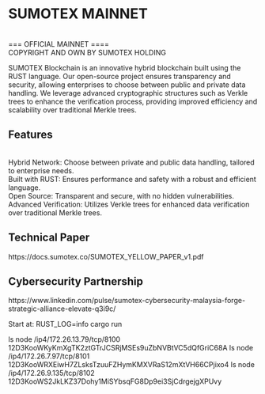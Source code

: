 <h1>SUMOTEX MAINNET</h1> <br/>
=== OFFICIAL MAINNET ==== <br/>
COPYRIGHT AND OWN BY SUMOTEX HOLDING

SUMOTEX Blockchain is an innovative hybrid blockchain built using the RUST language. Our open-source project ensures transparency and security, allowing enterprises to choose between public and private data handling. We leverage advanced cryptographic structures such as Verkle trees to enhance the verification process, providing improved efficiency and scalability over traditional Merkle trees.

<h2>Features </h2>
<br/>
Hybrid Network: Choose between private and public data handling, tailored to enterprise needs.
<br/>
Built with RUST: Ensures performance and safety with a robust and efficient language.
<br/>
Open Source: Transparent and secure, with no hidden vulnerabilities.
<br/>
Advanced Verification: Utilizes Verkle trees for enhanced data verification over traditional Merkle trees.

<h2>Technical Paper</h2>
https://docs.sumotex.co/SUMOTEX_YELLOW_PAPER_v1.pdf
<h2>Cybersecurity Partnership</h2>
https://www.linkedin.com/pulse/sumotex-cybersecurity-malaysia-forge-strategic-alliance-elevate-q3i9c/

Start at: RUST_LOG=info cargo run

ls node /ip4/172.26.13.79/tcp/8100 12D3KooWKyKmXgTK2ztGTrJCSRjMSEs9uZbNVBtVC5dQfGriC68A
ls node /ip4/172.26.7.97/tcp/8101 12D3KooWRXEiwH7ZLsksTzuuFZHymKMXVRaS12mXtVH66CPjixo4
ls node /ip4/172.26.9.135/tcp/8102 12D3KooWS2JkLKZ37Dohy1MiSYbsqFG8Dp9ei3SjCdrgejgXPUvy